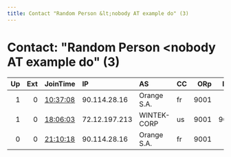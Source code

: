```yaml
---
title: Contact "Random Person &lt;nobody AT example do" (3)
---
```


# Contact: "Random Person &lt;nobody AT example do" (3)

|   Up |   Ext | JoinTime                                                                                              | IP            | AS          | CC   |   ORp |   Dirp | OS    | Version   | Nickname    |   eFamMembers |
|-----:|------:|:------------------------------------------------------------------------------------------------------|:--------------|:------------|:-----|------:|-------:|:------|:----------|:------------|--------------:|
|    1 |     0 | [10:37:08](https://nusenu.github.io/OrNetStats/w/relay/C2D59BF3C0CC4F23D71AA80B5028FF1B63111FAB.html) | 90.114.28.16  | Orange S.A. | fr   |  9001 |      0 | Linux | 0.4.6.8   | Unnamed     |             1 |
|    1 |     0 | [18:06:03](https://nusenu.github.io/OrNetStats/w/relay/BB466114C038DC77A28C89668F0C8499B2795B89.html) | 72.12.197.213 | WINTEK-CORP | us   |  9001 |   9030 | Linux | 0.3.5.15  | fallb4me765 |             1 |
|    0 |     0 | [21:10:18](https://nusenu.github.io/OrNetStats/w/relay/83F81B5ED6BEF1B238F4836F64D765FB2220D596.html) | 90.114.28.16  | Orange S.A. | fr   |  9001 |      0 | Linux | 0.4.6.8   | Unnamed     |             1 |
